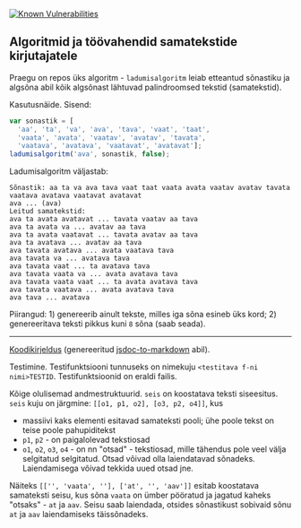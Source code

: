 [![Known Vulnerabilities](https://snyk.io/test/github/{username}/{repo}/badge.svg)](https://snyk.io/test/github/agiil/Palindromist)

## Algoritmid ja töövahendid samatekstide kirjutajatele

Praegu on repos üks algoritm - `ladumisalgoritm` leiab etteantud sõnastiku ja algsõna abil kõik algsõnast lähtuvad palindroomsed tekstid (samatekstid).

Kasutusnäide. Sisend:

````js
var sonastik = [
  'aa', 'ta', 'va', 'ava', 'tava', 'vaat', 'taat',
  'vaata', 'avata', 'vaatav', 'avatav', 'tavata',
  'vaatava', 'avatava', 'vaatavat', 'avatavat'];
ladumisalgoritm('ava', sonastik, false);
````
Ladumisalgoritm väljastab:

````
Sõnastik: aa ta va ava tava vaat taat vaata avata vaatav avatav tavata vaatava avatava vaatavat avatavat 
ava ... (ava) 
Leitud samatekstid: 
ava ta avata avatavat ... tavata vaatav aa tava 
ava ta avata va ... avatav aa tava 
ava ta avata vaatavat ... tavata avatav aa tava 
ava ta avatava ... avatav aa tava 
ava tavata avatava ... avata vaatava tava 
ava tavata va ... avatava tava 
ava tavata vaat ... ta avatava tava 
ava tavata vaata va ... avata avatava tava 
ava tavata vaata vaat ... ta avata avatava tava 
ava tavata vaatava ... avata avatava tava 
ava tava ... avatava 
````

Piirangud: 1) genereerib ainult tekste, milles iga sõna esineb üks kord; 2) genereeritava teksti pikkus kuni `8` sõna (saab seada).

---

[Koodikirjeldus](docs/Koodikirjeldus.md) (genereeritud [jsdoc-to-markdown](https://github.com/jsdoc2md/jsdoc-to-markdown) abil).

Testimine. Testifunktsiooni tunnuseks on nimekuju `<testitava f-ni nimi>TESTID`. Testifunktsioonid on eraldi failis.

Kõige olulisemad andmestruktuurid. `seis` on koostatava teksti siseesitus. `seis` kuju on järgmine: `[[o1, p1, o2], [o3, p2, o4]]`, kus
- massiivi kaks elementi esitavad samateksti pooli; ühe poole tekst on teise poole pahupiditekst
- `p1`, `p2` - on paigalolevad tekstiosad 
- `o1`, `o2`, `o3`, `o4` - on nn "otsad" - tekstiosad, mille tähendus pole veel välja selgitatud selgitatud. Otsad võivad olla laiendatavad sõnadeks. Laiendamisega võivad tekkida uued otsad jne.

Näiteks `[['', 'vaata', ''], ['at', '', 'aav']]` esitab koostatava samateksti seisu, kus sõna `vaata` on ümber pööratud ja jagatud kaheks "otsaks" - `at` ja `aav`. Seisu saab laiendada, otsides sõnastikust sobivaid sõnu `at` ja `aav` laiendamiseks täissõnadeks.


